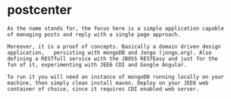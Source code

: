 postcenter
==========

	As the name stands for, the focus here is a simple application capable of managing posts and reply with a single page approach.

	Moreover, it is a proof of concepts. Basically a domain driven design application,   persisting with mongoDB and Jongo (jongo.org). Also defining a RESTfull service with the JBOSS RESTEasy and just for the fun of it, experimenting with JEE6 CDI and Google Angular.

	To run it you will need an instance of mongoDB running locally on your machine, then simply clean install maven. Deploy on your JEE6 web container of choice, since it requires CDI enabled web server.



